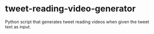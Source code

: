 # tweet-reading-video-generator
Python script that generates tweet reading videos when given the tweet text as input.
